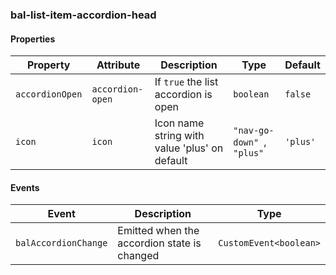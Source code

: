 ### bal-list-item-accordion-head
 
#### Properties

| Property        | Attribute        | Description                                   | Type                        | Default  |
| --------------- | ---------------- | --------------------------------------------- | --------------------------- | -------- |
| `accordionOpen` | `accordion-open` | If `true` the list accordion is open          | `boolean`                   | `false`  |
| `icon`          | `icon`           | Icon name string with value 'plus' on default | `"nav-go-down" `, ` "plus"` | `'plus'` |


#### Events

| Event                | Description                                 | Type                   |
| -------------------- | ------------------------------------------- | ---------------------- |
| `balAccordionChange` | Emitted when the accordion state is changed | `CustomEvent<boolean>` |


 